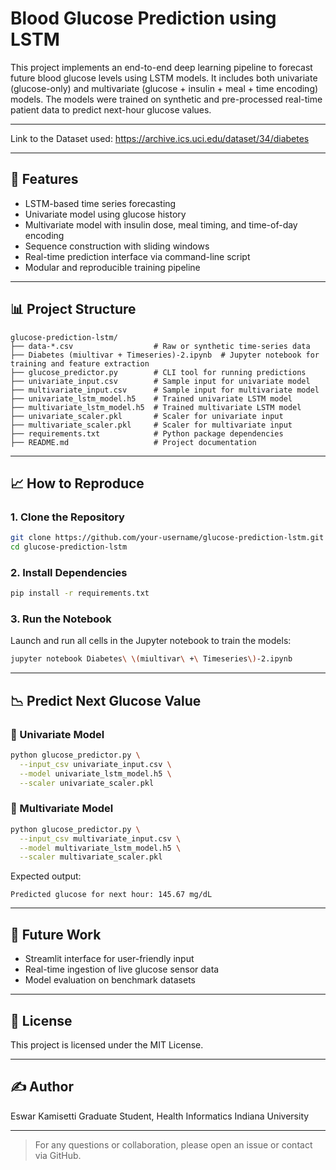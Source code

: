 # Blood Glucose Prediction using LSTM

This project implements an end-to-end deep learning pipeline to forecast future blood glucose levels using LSTM models. It includes both univariate (glucose-only) and multivariate (glucose + insulin + meal + time encoding) models. The models were trained on synthetic and pre-processed real-time patient data to predict next-hour glucose values.

---

Link to the Dataset used: https://archive.ics.uci.edu/dataset/34/diabetes

---

## 📅 Features

* LSTM-based time series forecasting
* Univariate model using glucose history
* Multivariate model with insulin dose, meal timing, and time-of-day encoding
* Sequence construction with sliding windows
* Real-time prediction interface via command-line script
* Modular and reproducible training pipeline

---

## 📊 Project Structure

```
glucose-prediction-lstm/
├── data-*.csv                  # Raw or synthetic time-series data
├── Diabetes (miultivar + Timeseries)-2.ipynb  # Jupyter notebook for training and feature extraction
├── glucose_predictor.py        # CLI tool for running predictions
├── univariate_input.csv        # Sample input for univariate model
├── multivariate_input.csv      # Sample input for multivariate model
├── univariate_lstm_model.h5    # Trained univariate LSTM model
├── multivariate_lstm_model.h5  # Trained multivariate LSTM model
├── univariate_scaler.pkl       # Scaler for univariate input
├── multivariate_scaler.pkl     # Scaler for multivariate input
├── requirements.txt            # Python package dependencies
├── README.md                   # Project documentation
```

---

## 📈 How to Reproduce

### 1. Clone the Repository

```bash
git clone https://github.com/your-username/glucose-prediction-lstm.git
cd glucose-prediction-lstm
```

### 2. Install Dependencies

```bash
pip install -r requirements.txt
```

### 3. Run the Notebook

Launch and run all cells in the Jupyter notebook to train the models:

```bash
jupyter notebook Diabetes\ \(miultivar\ +\ Timeseries\)-2.ipynb
```

---

## 📉 Predict Next Glucose Value

### 🔢 Univariate Model

```bash
python glucose_predictor.py \
  --input_csv univariate_input.csv \
  --model univariate_lstm_model.h5 \
  --scaler univariate_scaler.pkl
```

### 🔢 Multivariate Model

```bash
python glucose_predictor.py \
  --input_csv multivariate_input.csv \
  --model multivariate_lstm_model.h5 \
  --scaler multivariate_scaler.pkl
```

Expected output:

```
Predicted glucose for next hour: 145.67 mg/dL
```

---

## 🚀 Future Work

* Streamlit interface for user-friendly input
* Real-time ingestion of live glucose sensor data
* Model evaluation on benchmark datasets

---

## 📄 License

This project is licensed under the MIT License.

---

## ✍️ Author

Eswar Kamisetti
Graduate Student, Health Informatics
Indiana University

---

> For any questions or collaboration, please open an issue or contact via GitHub.
